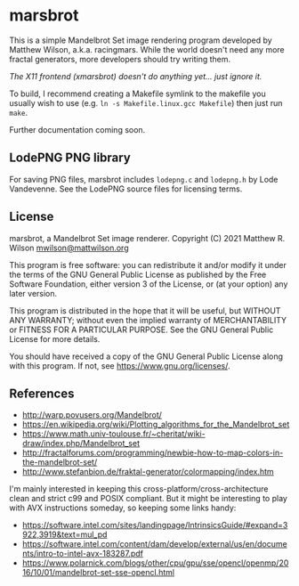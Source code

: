 marsbrot
========

This is a simple Mandelbrot Set image rendering program developed by Matthew Wilson, a.k.a. racingmars. While the world doesn't need any more fractal generators, more developers should try writing them.

*The X11 frontend (xmarsbrot) doesn't do anything yet... just ignore it.*

To build, I recommend creating a Makefile symlink to the makefile you usually wish to use (e.g. `ln -s Makefile.linux.gcc Makefile`) then just run `make`.

Further documentation coming soon.

LodePNG PNG library
-------------------

For saving PNG files, marsbrot includes `lodepng.c` and `lodepng.h` by Lode Vandevenne. See the LodePNG source files for licensing terms.

License
-------

marsbrot, a Mandelbrot Set image renderer.
Copyright (C) 2021 Matthew R. Wilson <mwilson@mattwilson.org>

This program is free software: you can redistribute it and/or modify
it under the terms of the GNU General Public License as published by
the Free Software Foundation, either version 3 of the License, or
(at your option) any later version.

This program is distributed in the hope that it will be useful,
but WITHOUT ANY WARRANTY; without even the implied warranty of
MERCHANTABILITY or FITNESS FOR A PARTICULAR PURPOSE. See the
GNU General Public License for more details.

You should have received a copy of the GNU General Public License
along with this program. If not, see <https://www.gnu.org/licenses/>.

References
----------

 - http://warp.povusers.org/Mandelbrot/
 - https://en.wikipedia.org/wiki/Plotting_algorithms_for_the_Mandelbrot_set
 - https://www.math.univ-toulouse.fr/~cheritat/wiki-draw/index.php/Mandelbrot_set
 - http://fractalforums.com/programming/newbie-how-to-map-colors-in-the-mandelbrot-set/
 - http://www.stefanbion.de/fraktal-generator/colormapping/index.htm

I'm mainly interested in keeping this cross-platform/cross-architecture clean and strict c99 and POSIX compliant. But it might be interesting to play with AVX instructions someday, so keeping some links handy:

 - https://software.intel.com/sites/landingpage/IntrinsicsGuide/#expand=3922,3919&text=mul_pd
 - https://software.intel.com/content/dam/develop/external/us/en/documents/intro-to-intel-avx-183287.pdf
 - https://www.polarnick.com/blogs/other/cpu/gpu/sse/opencl/openmp/2016/10/01/mandelbrot-set-sse-opencl.html
